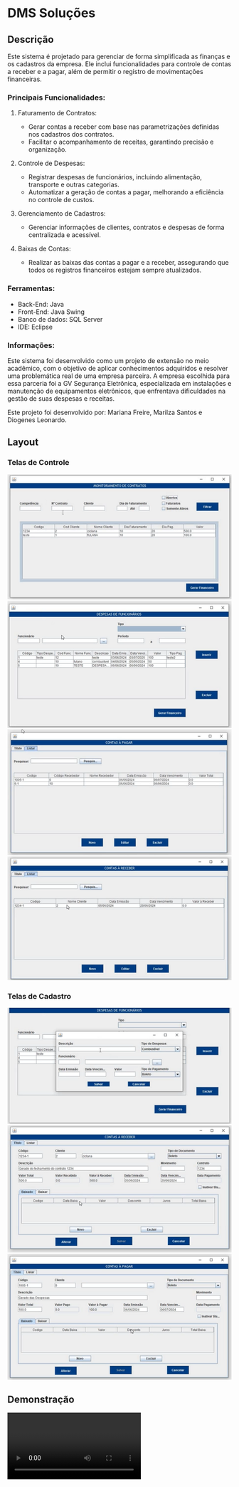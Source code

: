 # DMS Soluções

## Descrição 

Este sistema é projetado para gerenciar de forma simplificada as finanças e os cadastros da empresa. Ele inclui funcionalidades para controle de contas a receber e a pagar, além de permitir o registro de movimentações financeiras.

### Principais Funcionalidades:

1. Faturamento de Contratos:
    - Gerar contas a receber com base nas parametrizações definidas nos cadastros dos contratos.
    - Facilitar o acompanhamento de receitas, garantindo precisão e organização.

2. Controle de Despesas:
    - Registrar despesas de funcionários, incluindo alimentação, transporte e outras categorias.
    - Automatizar a geração de contas a pagar, melhorando a eficiência no controle de custos.

3. Gerenciamento de Cadastros:
    - Gerenciar informações de clientes, contratos e despesas de forma centralizada e acessível.

4. Baixas de Contas:
    - Realizar as baixas das contas a pagar e a receber, assegurando que todos os registros financeiros estejam sempre atualizados.

### Ferramentas:

- Back-End: Java 
- Front-End: Java Swing
- Banco de dados: SQL Server
- IDE: Eclipse

### Informações:

Este sistema foi desenvolvido como um projeto de extensão no meio acadêmico, com o objetivo de aplicar conhecimentos adquiridos e resolver uma problemática real de uma empresa parceira. A empresa escolhida para essa parceria foi a GV Segurança Eletrônica, especializada em instalações e manutenção de equipamentos eletrônicos, que enfrentava dificuldades na gestão de suas despesas e receitas.

Este projeto foi desenvolvido por: Mariana Freire, Marilza Santos e Diogenes Leonardo.

## Layout
### Telas de Controle
![Monitoramentos de Contratos](imagens/image.png)
![Despesas de Funcionarios](imagens/image-1.png)
![Contas a pagar](imagens/image-3.png)
![Contas a receber](imagens/image-4.png)
### Telas de Cadastro
![Cadastro de Despesas](imagens/image-2.png)
![Contas a receber](imagens/image-5.png)
![Contas a pagar](imagens/image-6.png)

## Demonstração
<video controls src="imagens/video.mp4" title="Title"></video>

